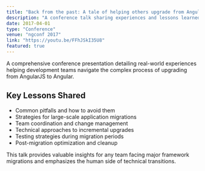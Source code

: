 ```yaml
---
title: "Back from the past: A tale of helping others upgrade from Angular 1.x"
description: "A conference talk sharing experiences and lessons learned from helping multiple teams successfully upgrade from AngularJS to Angular."
date: 2017-04-01
type: "Conference"
venue: "ngconf 2017"
link: "https://youtu.be/FFhJSkI35U8"
featured: true
---
```


A comprehensive conference presentation detailing real-world experiences helping development teams navigate the complex process of upgrading from AngularJS to Angular.

## Key Lessons Shared

- Common pitfalls and how to avoid them
- Strategies for large-scale application migrations
- Team coordination and change management
- Technical approaches to incremental upgrades
- Testing strategies during migration periods
- Post-migration optimization and cleanup

This talk provides valuable insights for any team facing major framework migrations and emphasizes the human side of technical transitions.